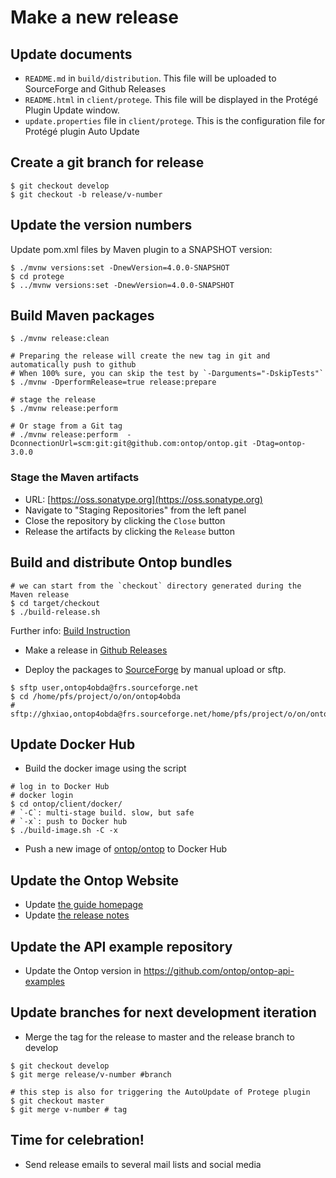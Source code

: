 # Make a new release

## Update documents

- `README.md` in `build/distribution`. This file will be uploaded to SourceForge and Github Releases
- `README.html` in `client/protege`. This file will be displayed in the Protégé Plugin Update window.
- `update.properties` file in `client/protege`. This is the configuration file for Protégé plugin Auto Update

## Create a git branch for release

```console
$ git checkout develop
$ git checkout -b release/v-number
```

## Update the version numbers

Update pom.xml files by Maven plugin to a SNAPSHOT version:

```console
$ ./mvnw versions:set -DnewVersion=4.0.0-SNAPSHOT
$ cd protege
$ ../mvnw versions:set -DnewVersion=4.0.0-SNAPSHOT
```

## Build Maven packages

```console
$ ./mvnw release:clean

# Preparing the release will create the new tag in git and automatically push to github
# When 100% sure, you can skip the test by `-Darguments="-DskipTests"`
$ ./mvnw -DperformRelease=true release:prepare

# stage the release
$ ./mvnw release:perform 

# Or stage from a Git tag
# ./mvnw release:perform  -DconnectionUrl=scm:git:git@github.com:ontop/ontop.git -Dtag=ontop-3.0.0
```

### Stage the Maven artifacts

- URL: [https://oss.sonatype.org](https://oss.sonatype.org)
- Navigate to "Staging Repositories" from the left panel
- Close the repository by clicking the `Close` button
- Release the artifacts by clicking the `Release` button

## Build and distribute Ontop bundles

```console
# we can start from the `checkout` directory generated during the Maven release
$ cd target/checkout
$ ./build-release.sh
```

Further info: [Build Instruction](/dev/build)

- Make a release in [Github Releases](https://github.com/ontop/ontop/releases)

- Deploy the packages to [SourceForge](https://sourceforge.net/projects/ontop4obda/files/) by manual upload or sftp.

```console
$ sftp user,ontop4obda@frs.sourceforge.net
$ cd /home/pfs/project/o/on/ontop4obda
# sftp://ghxiao,ontop4obda@frs.sourceforge.net/home/pfs/project/o/on/ontop4obda
```

## Update Docker Hub

- Build the docker image using the script

```console
# log in to Docker Hub
# docker login
$ cd ontop/client/docker/
# `-C`: multi-stage build. slow, but safe
# `-x`: push to Docker hub 
$ ./build-image.sh -C -x
```

- Push a new image of [ontop/ontop](https://hub.docker.com/repository/docker/ontop/ontop) to Docker Hub

## Update the Ontop Website

- Update [the guide homepage](/guide)
- Update [the release notes](/guide/releases)

## Update the API example repository

- Update the Ontop version in <https://github.com/ontop/ontop-api-examples>

## Update branches for next development iteration

- Merge the tag for the release to master and the release branch to develop

```console
$ git checkout develop
$ git merge release/v-number #branch

# this step is also for triggering the AutoUpdate of Protege plugin
$ git checkout master
$ git merge v-number # tag
```

## Time for celebration!

- Send release emails to several mail lists and social media
